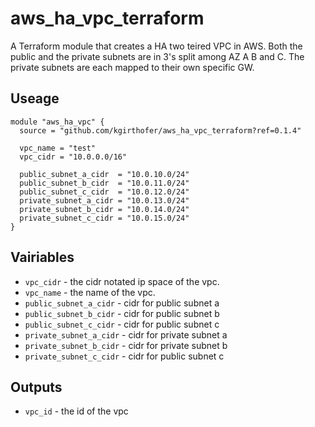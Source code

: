 # aws_ha_vpc_terraform 

A Terraform module that creates a HA two teired VPC in AWS. Both the public and the private subnets are in 3's split among AZ A B and C. The private subnets are each mapped to their own specific GW. 

## Useage 

```hcl
module "aws_ha_vpc" {
  source = "github.com/kgirthofer/aws_ha_vpc_terraform?ref=0.1.4"
  
  vpc_name = "test"
  vpc_cidr = "10.0.0.0/16"
  
  public_subnet_a_cidr  = "10.0.10.0/24"
  public_subnet_b_cidr  = "10.0.11.0/24"
  public_subnet_c_cidr  = "10.0.12.0/24"
  private_subnet_a_cidr = "10.0.13.0/24"
  private_subnet_b_cidr = "10.0.14.0/24"
  private_subnet_c_cidr = "10.0.15.0/24"
}
```

## Vairiables

- `vpc_cidr` - the cidr notated ip space of the vpc.
- `vpc_name` - the name of the vpc. 
- `public_subnet_a_cidr` - cidr for public subnet a
- `public_subnet_b_cidr` - cidr for public subnet b
- `public_subnet_c_cidr` - cidr for public subnet c
- `private_subnet_a_cidr` - cidr for private subnet a
- `private_subnet_b_cidr` - cidr for private subnet b
- `private_subnet_c_cidr` - cidr for public subnet c

## Outputs

- `vpc_id` - the id of the vpc
